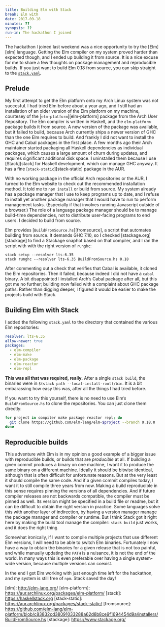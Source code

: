 ```yaml
---
title: Building Elm with Stack
break: Elm with
date: 2017-09-18
minutes: ??
synopsis: ??
run-in: The hackathon I joined
---
```


The hackathon I joined last weekend was a nice opportunity to try the [Elm][elm] language.
Getting the Elm compiler on my system proved harder than expected though,
and I ended up building it from source.
It is a nice excuse for me to share a few thoughts on package management and reproducible builds.
If you just want to build Elm 0.18 from source,
you can skip straight to the [`stack.yaml`](#building-elm-with-stack).

Prelude
-------
My first attempt to get the Elm platform onto my Arch Linux system was not succesful.
I had tried Elm before about a year ago,
and I still had an installation of an older version of the Elm platform on my machine,
courtesey of the [`elm-platform`][elm-platform] package from the Arch User Repository.
The Elm compiler is written in Haskell,
and the `elm-platform` package builds it from source.
A new version of the package was available,
but it failed to build,
because Arch currently ships a newer version of GHC than the one Elm requires to build.
And frankly I did not want to install the GHC and Cabal packages in the first place.
A few months ago their Arch maintainer started packaging all Haskell dependencies as individual packages,
which causes a large amount of churn during updates,
and requires significant additional disk space.
I uninstalled them because I use [Stack][stack] for Haskell development,
which can manage GHC anyway.
It has a fine [`stack-static`][stack-static] package in the AUR.

With no working package in the official Arch repositories or the AUR,
I turned to the Elm website to check out the recommended installation method.
It told me to `npm install` or build from source.
My system already has a package manager that I use to keep programs up to date,
and I refuse to install yet another package manager that I would have to run to perform management tasks.
(Especially if that involves running Javascript outside of a browser.)
The role of a language package manager should be to manage build-time dependencies,
not to distribute user-facing programs to end users.
I decided to build from source.

Elm provides [`BuildFromSource.hs`][fromsource], a script that automates building from source.
It demands GHC 7.10,
so I checked [stackage.org][stackage] to find a Stackage snaphot based on that compiler,
and I ran the script with with the right version of `runghc`:

    stack setup --resolver lts-6.35
    stack runghc --resolver lts-6.35 BuildFromSource.hs 0.18

After commenting out a check that verifies that Cabal is available,
it cloned the Elm repositories.
Then it failed,
because indeed I did not have a `cabal` binary.
A bit disappointed I installed Arch’s Cabal package after all,
but this got me no further;
building now failed with a complaint about GHC package paths.
Rather than digging deeper,
I figured it would be easier to make the projects build with Stack.

<h2 id="building-elm-with-stack">Building Elm with Stack</h2>

I added the following `stack.yaml` to the directory that contained the various Elm repositories:

```yaml
resolver: lts-6.35
allow-newer: true
packages:
  - elm-compiler
  - elm-make
  - elm-package
  - elm-reactor
  - elm-repl
```

**This was all that was required, really.**
After a single `stack build`,
the binaries were in `$(stack path --local-install-root)/bin`.
It is a bit embarassing how easy this was,
after all the things I had tried before.

If you want to try this yourself,
there is no need to use Elm’s `BuildFromSource.hs` to clone the repositories.
You can just clone them directly:

```sh
for project in compiler make package reactor repl; do
  git clone https://github.com/elm-lang/elm-$project --branch 0.18.0
done
```

Reproducible builds
-------------------
This adventure with Elm is in my opinion a good example of a bigger issue with reproducible builds,
or builds that are *producible* at all.
If building a given commit produces a binary on one machine,
I want it to produce the same binary on a different machine.
Ideally it should be bitwise identical,
although that is often difficult for unfortunate reasons.
But at the very least it should compile the same code.
And if a given commit compiles today,
I want it to still compile three years from now.
Making a build reproducible in this sense
requires pinning the versions of all dependencies.
And if future compiler releases are not backwards compatible,
the compiler must be pinned as well.
Its version might be specified in a build file or readme,
but it can be difficult to obtain the right version in practice.
Some languages solve this with another layer of indirection,
by having a version manager manage the package manager and compiler or runtime.
But I think Stack got it right here by making the build tool manage the compiler:
`stack build` just works,
and it does the right thing.

Somewhat ironically,
if I want to compile multiple projects that use different Elm versions,
I will need to be able to switch Elm binaries.
Fortunately I now have a way to obtain the binaries for a given release that is not too painful,
and while manually updating the `PATH` is a nuisance,
it is not the end of the world.
In many ways this is even preferable over having a single system-wide version,
because multiple versions can coexist.

In the end I got Elm working with just enough time left for the hackathon,
and my system is still free of `npm`.
Stack saved the day!

[elm]:          http://elm-lang.org/ <!-- 2017 and not https? D: -->
[elm-platform]: https://aur.archlinux.org/packages/elm-platform/
[stack]:        https://haskellstack.org
[stack-static]: https://aur.archlinux.org/packages/stack-static/
[fromsource]:   https://github.com/elm-lang/elm-platform/blob/c83832cd38091033288a62d8b8ce9f1694454d9a/installers/BuildFromSource.hs
[stackage]:     https://www.stackage.org/
